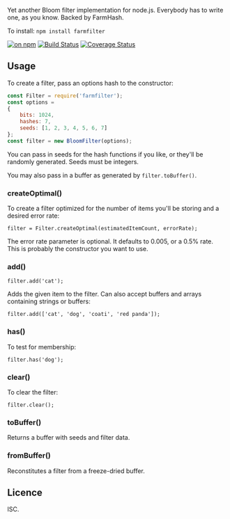 Yet another Bloom filter implementation for node.js. Everybody has to write one, as you know. Backed by FarmHash.

To install: `npm install farmfilter`

[![on npm](https://img.shields.io/npm/v/farmfilter.svg?style=flat)](https://www.npmjs.com/package/farmfilter) [![Build Status](http://img.shields.io/travis/ceejbot/xx-bloom/master.svg?style=flat)](https://travis-ci.org/ceejbot/farmfilter) [![Coverage Status](https://coveralls.io/repos/github/ceejbot/farmfilter/badge.svg?branch=master)](https://coveralls.io/github/ceejbot/farmfilter?branch=master)

## Usage

To create a filter, pass an options hash to the constructor:

```javascript
const Filter = require('farmfilter');
const options =
{
	bits: 1024,
	hashes: 7,
	seeds: [1, 2, 3, 4, 5, 6, 7]
};
const filter = new BloomFilter(options);
```

You can pass in seeds for the hash functions if you like, or they'll be randomly generated. Seeds must be integers.

You may also pass in a buffer as generated by `filter.toBuffer()`.

### createOptimal()

To create a filter optimized for the number of items you'll be storing and a desired error rate:

`filter = Filter.createOptimal(estimatedItemCount, errorRate);`

The error rate parameter is optional. It defaults to 0.005, or a 0.5% rate. This is probably the constructor you want to use.

### add()

`filter.add('cat');`

Adds the given item to the filter. Can also accept buffers and arrays containing strings or buffers:

`filter.add(['cat', 'dog', 'coati', 'red panda']);`

### has()

To test for membership:

`filter.has('dog');`

### clear()

To clear the filter:

`filter.clear();`

### toBuffer()

Returns a buffer with seeds and filter data.

### fromBuffer()

Reconstitutes a filter from a freeze-dried buffer.

## Licence

ISC.
